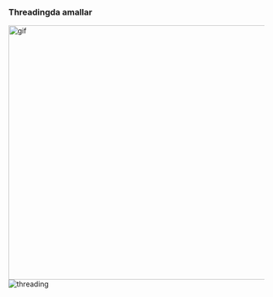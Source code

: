 ### Threadingda amallar

<img src = "https://i.gifer.com/origin/39/39ed57a3b878a118af2d95b81aa231bc_w200.gif" width = "900" height = "500" alt ="gif">

<img src ="https://cdn.educba.com/academy/wp-content/uploads/2020/02/Python-Threadpool.jpg" alt ="threading">


